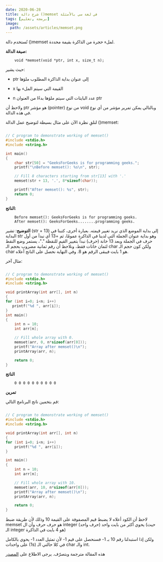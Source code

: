 ```yaml
---
date: 2020-06-28
title: شرح دالة ()memset في لغة سي بالأمثلة
tags: [برمجة ,تعليم]
image:
  path: /assets/articles/memset.png
---
```



تُستخدم دالة ()memset لملء حجرة من الذاكرة بقيمة محددة.

**صيغة الدالة:**

        void *memset(void *ptr, int x, size_t n);

حيث يشير:

* ptr إلى عنوان بداية الذاكرة المطلوب ملؤها

* x  القيمة التي سيتم الملء بها

* n عدد البايتات التي سيتم ملؤها بدءًا من العنوان ptr

ولاحظ أن ptr هو مؤشر (pointer) من نوع void وبالتالي يمكن تمرير مؤشر من أي نوع في هذه الدالة.

لنلقِ نظرة الآن على مثال بسيطة لتوضيح عمل الدالة ()memset:

```c

// C program to demonstrate working of memset() 
#include <stdio.h> 
#include <string.h> 

int main() 
{ 
	char str[50] = "GeeksForGeeks is for programming geeks."; 
	printf("\nBefore memset(): %s\n", str); 

	// Fill 8 characters starting from str[13] with '.' 
	memset(str + 13, '.', 8*sizeof(char)); 

	printf("After memset(): %s", str); 
	return 0; 
} 

```

**الناتج:**

        Before memset(): GeeksForGeeks is for programming geeks.
        After memset(): GeeksForGeeks........programming geeks.

**التوضيح**: تشير (str + 13) إلى بداية الموضع الذي نريد تغيير قيمته. بعبارة أخرى، كتبنا في البداية str وهو بداية عنوان الجملة التي لدينا في الذاكرة عمومًا، ثم +13 أي نبدأ من أول حرف في الجملة وبعد 13 خانة (حرف) نبدأ بتغيير القيم للنقظة "."، يستمر وضع النقط لثمان خانات فقط، ونلاحظ أن رقم ثمانية مضروب بحجم الـ char ولكن كون حجم الـ char هو 1 بايت فيبقى الرقم هو 8.
وفي النهاية نحصل على الناتج أعلاه.

مثال آخر:


```c

// C program to demonstrate working of memset() 
#include <stdio.h> 
#include <string.h> 

void printArray(int arr[], int n) 
{ 
for (int i=0; i<n; i++) 
   printf("%d ", arr[i]); 
}
int main() 
{ 
	int n = 10; 
	int arr[n]; 

	// Fill whole array with 0. 
	memset(arr, 0, n*sizeof(arr[0])); 
	printf("Array after memset()\n"); 
	printArray(arr, n); 

	return 0; 
} 

```

**الناتج**

        0 0 0 0 0 0 0 0 0 0

**تمرين**

قم بتخمين ناتج البرنامج التالي:

```c

// C program to demonstrate working of memset() 
#include <stdio.h> 
#include <string.h> 

void printArray(int arr[], int n) 
{ 
for (int i=0; i<n; i++) 
	printf("%d ", arr[i]); 
} 

int main() 
{ 
	int n = 10; 
	int arr[n]; 

	// Fill whole array with 10. 
	memset(arr, 10, n*sizeof(arr[0])); 
	printf("Array after memset()\n"); 
	printArray(arr, n); 

	return 0; 
} 

```

لاحظ أن الكود أعلاه لا يضبط قيم المصفوفة على القيمة 10 وذلك ﻷن طريقة ضبط memset هو حرف حرف وأن ال integer يحوي أكثر من بايت واحد (حرف واحد) (حيث الـ integer هو 4 بايت في الذاكرة)

ولكن إذا استبدلنا رقم 10 بـ 1- فسنحصل على قيم 1- ﻷن تمثيل العدد 1- يحوي بالكامل على واحدات (1s) في كلا حالتي الـ char والـ int.


هذه المقالة مترجمة وبتصرّف. يرجى الاطلاع على [المصدر](https://www.geeksforgeeks.org/memset-c-example/)
